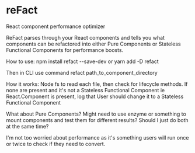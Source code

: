 # reFact
React component performance optimizer

ReFact parses through your React components and tells you what components can be refactored into either Pure Components or Stateless Functional Components for performance boosts.

How to use:
npm install refact --save-dev
or 
yarn add -D refact

Then in CLI use command
refact path_to_component_directory

How it works:
Node fs to read each file, then check for lifecycle methods. If none are present and it's not a Stateless Functional Component ie React.Component is present, log that User should change it to a Stateless Functional Component

What about Pure Components?
Might need to use enzyme or something to mount components and test them for different results?
Should I just do both at the same time?

I'm not too worried about performance as it's something users will run once or twice to check if they need to convert.